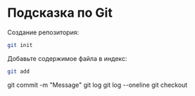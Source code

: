 # Подсказка по Git

Создание репозитория:
```sh
git init
```

Добавьте содержимое файла в индекс:
```sh
git add
```

git commit -m "Message"
git log
git log --oneline
git checkout